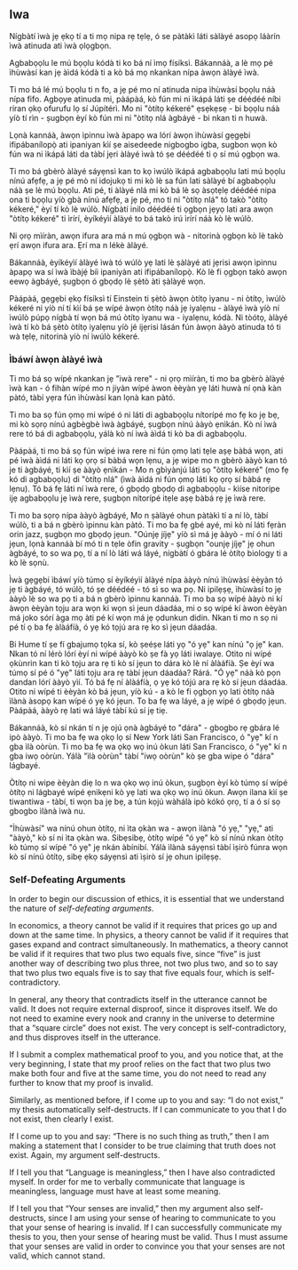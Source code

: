 ## Iwa

Nígbàtí ìwà jẹ ẹkọ tí a ti mọ nipa rẹ tẹlẹ, ó se pàtàkì láti sàlàyé asopọ láàrín ìwà atinuda ati ìwà ọlọgbọn.

Agbabọọlu le mú bọọlu kódà ti ko bá ní ìmọ físíksì. Bákannáà, a lè mọ pé ìhùwàsí kan jẹ àìdá kódà ti a kò bá mọ nkankan nípa àwọn àlàyé ìwà.

Ti mo bá lé mú bọọlu ti n fo, a jẹ pé mo ní atinuda nipa ìhùwàsí bọọlu náà nípa fifo. Agbọye atinuda mi, pàápàá, kò fún mi ni ìkápá láti ṣe déédéé níbi ríran ọkọ ofurufu lọ sí Júpítérì. Mo ni "òtítọ kékeré" ẹsẹkẹsẹ - bi bọọlu náà yíò tí rìn - ṣugbọn èyí kò fún mi ni "òtítọ nlá àgbáyé - bi nkan ti n huwà.

Lọnà kannáà, àwọn ìpinnu ìwà àpapọ wa lórí àwọn ìhùwàsí gẹgẹbi ifipábanílopọ̀ ati ipaniyan kìí ṣe aisedeede nigbogbo igba, sugbon wọn kò fún wa ni ìkápá láti da tàbí jẹri àlàyé ìwà tó ṣe déédéé ti ọ sí mú ọgbọn wa.

Ti mo bá gbèrò àlàyé sáyẹnsì kan to kọ ìwúlò ìkápá agbabọọlu lati mú bọọlu nínú afẹfẹ, a jẹ pé mò ní idojukọ ti mi kò lè sa fún lati sàlàyé bí agbabọọlu náà ṣe lè mú bọọlu. Ati pé, ti àlàyé nlá mi kò bá lè sọ àsọtẹlẹ déédéé nipa ona ti bọọlu yíò gbà nínú afẹfẹ, a jẹ pé, mo ti ni "òtítọ nlá" tó takò "òtítọ kékeré," èyí tí kò lè wúlò. Nígbàtí inilo déédéé ti ọgbọn jẹyọ lati ara awọn "òtítọ kékeré" ti ìrírí, èyíkéyìí àlàyé to bá takò irú ìrírí náà kò lè wúlò.

Ni ọrọ mìíràn, awọn ifura ara má n mú ọgbọn wà - nitorinà ọgbọn kò lè takò ẹrí awọn ifura ara. Ẹrí ma n lékè àlàyé.

Bákannáà, èyíkéyìí àlàyé ìwà tó wúlò yẹ lati lè ṣàlàyé ati jẹrisi awọn ìpinnu àpapọ wa sí ìwà ìbàjẹ́ bíi ipaniyàn ati ifipábanílopọ̀. Kò lè fi ọgbọn takò awọn eewọ àgbáyé, ṣugbọn ó gbọdọ lè ṣètò àti ṣàlàyé wọn.

Pàápàá, gẹgẹbi ẹkọ físíksì tí Einstein ti ṣètò àwọn òtítọ ìyanu - ni òtítọ, ìwúlò kékeré ni yíò ní tí kìí bá ṣe wípé àwọn òtítọ náà jẹ iyalẹnu - àlàyé ìwà yíò ní ìwúlò púpọ nígbà tí wọn bá mú òtítọ ìyanu wa - iyalẹnu, kódà. Ni tòótọ, àlàyé ìwà tí kò bá ṣètò òtítọ iyalẹnu yíò jé ijẹrisi lásán fún àwọn ààyò atinuda tó ti wà tẹlẹ, nitorinà yíò ní ìwúlò kékeré. 

### Ìbáwí àwọn àlàyé ìwà

Ti mo bá sọ wípé nkankan jẹ "ìwà rere" - ni ọrọ mìíràn, ti mo ba gbèrò àlàyé ìwà kan - ó fihàn wípé mo n jiyàn wípé àwon èèyàn yẹ láti huwà ní ọnà kàn pàtó, tàbí yẹra fún ìhùwàsí kan lọnà kan pàtó.

Ti mo ba sọ fún ọmọ mi wípé ó ni láti di agbabọọlu nítorípé mo fẹ ko jẹ bẹ, mi kò sọrọ nínú agbègbè ìwà àgbáyé, ṣugbọn nínú ààyò ẹnìkán. Kò ní ìwà rere tó bá di agbabọọlu, yálà kò ní ìwà àìdá ti kò ba di agbabọọlu.

Pàápàá, ti mo bá sọ fún wípé iwa rere ni fún ọmọ lati tẹle aṣẹ bàbá wọn, ati pé ìwà àìdá ni láti kọ ọrọ sí bàbá wọn lẹnu, a jẹ wipe mo n gbèrò ààyò kan tó je ti àgbáyé, ti kìí ṣe ààyò ẹnìkán - Mo n gbìyànjú láti sọ "òtítọ kékeré" (mo fẹ kó di agbabọọlu) di "òtítọ nlá" (ìwà àìdá ni fún ọmọ láti kọ ọrọ sí bàbá rẹ lẹnu). Tó bá fẹ láti ní ìwà rere, ó gbọdọ gbọdọ di agbabọọlu - kìíse nitoripe ijẹ agbabọọlu jẹ ìwà rere, ṣugbọn nítorípé itẹle aṣẹ bàbá rẹ jẹ ìwà rere.

Ti mo ba sọrọ nípa ààyò àgbáyé, Mo n ṣàlàyé ohun pàtàkì tí a ní lò, tàbí wúlò, ti a bá n gbèrò ìpinnu kàn pàtó. Ti mo ba fẹ gbé ayé, mi kò ní láti fẹràn orin jazz, ṣugbọn mo gbọdọ jẹun. "Oúnjẹ jíjẹ" yíò sì má jẹ ààyò -  mí ó ni láti jẹun, lọnà kannáà bí mó ti n tẹle òfin gravity - ṣugbọn "ounjẹ jíjẹ" jẹ ohun àgbáyé, to so wa pọ, tí a ní lò láti wá láyé, nígbàtí ó gbára lé òtítọ biology ti a kò lè sọnù.

Ìwà gẹgẹbi ìbáwí yíò túmọ sí èyíkéyìí àlàyé nípa ààyò nínú ìhùwàsí èèyàn tó jẹ ti àgbáyé, tó wúlò, tó ṣe déédéé - tó sì so wa pọ. Ni ipilẹṣẹ, ìhùwàsí to jẹ ààyò lè so wa pọ ti a bá n gbèrò ìpinnu kannáà. Ti mo ba sọ wípé ààyò ni kí àwọn èèyàn tọju ara wọn ki wọn sì jeun dáadáa, mi o sọ wípé kí àwon èèyàn má joko sórí àga mọ àti pé kí wọn má jẹ ọdunkun didin. Nkan ti mo n sọ ni pé tí ọ ba fẹ àlàáfíà, ó yẹ kó tọjú ara rẹ ko sì jẹun dáadáa. 

Bi Hume tí ṣe fí gbajumọ tọka sí, kò ṣeéṣe láti yọ "ó yẹ" kan nínú "ọ jẹ" kan. Nkan tó ní lérò lórí èyí ni wípé ààyò kò ṣe fà yọ láti iwalaye. Otito ni wípé ọkùnrin kan ti kò tọju ara rẹ ti kò sí jẹun to dára kò lè ní àlàáfíà. Ṣe èyí wa túmọ sí pé ó "yẹ" láti tọju ara rẹ tàbí jẹun dáadáa? Rárá. "Ó yẹ" náà kò pọn dandan lórí ààyò yìí. Tó bá fẹ ní àlàáfíà, ọ yẹ kó tójú ara rẹ kò sí jẹun dáadáa. Otito ni wípé ti èèyàn kò bá jẹun, yíò kú - a kò le fi ọgbọn yọ lati òtítọ náà ìlànà àsopọ kan wípé ó yẹ kó jẹun. To ba fẹ wa láyé, a jẹ wípé ó gbọdọ jẹun. Pàápàá, ààyò rẹ lati wá láyé tàbí kú sí jẹ tiẹ.

Bákannáà, kò sí nkán tí n jẹ ojú ọnà àgbáyé to "dára" - gbogbo rẹ gbára lé ipò ààyò. Ti mo ba fẹ wa ọkọ lọ sí New York láti San Francisco, ó "yẹ" kí n gba ìlà oòrùn. Ti mo ba fẹ wa ọkọ wọ inú òkun láti San Francisco, ó "yẹ" kí n gba iwọ oòrùn. Yálà "ìlà oòrùn" tàbí "iwọ oòrùn" kò ṣe gba wipe ó "dára" lágbayé.

Òtítọ ni wipe èèyàn diẹ lo n wa ọkọ wọ inú òkun, ṣugbọn èyí kò túmọ sí wípé òtítọ ni lágbayé wípé ẹnikẹni kò yẹ lati wa ọkọ wọ inú òkun. Awọn ilana kìí ṣe tiwantiwa - tàbí, ti wọn ba jẹ bẹ, a tún kọjú wàhálà ipò kókó ọrọ, tí a ó sí sọ gbogbo ìlànà ìwà nu.

"Ìhùwàsí" wa nínú ohun òtítọ, ni ìta ọkàn wa - awọn ìlànà "ó yẹ," "yẹ," ati "ààyò," kò sí ni ìta ọkàn wa. Sibẹsibẹ, òtítọ wípé "ó yẹ" kò sí nínú nkan òtítọ kò túmọ sí wípé "ó yẹ" jẹ nkán àbínibí. Yálà ìlànà sáyẹnsì tàbí ìṣirò fúnra wọn kò sí nínú òtítọ, sibẹ ẹkọ sáyẹnsì ati ìṣirò sí jẹ ohun ipilẹṣẹ.

### Self-Defeating Arguments

In order to begin our discussion of ethics, it is essential that we understand the nature of *self-defeating arguments*.

In economics, a theory cannot be valid if it requires that prices go up and down at the same time. In physics, a theory cannot be valid if it requires that gases expand and contract simultaneously. In mathematics, a theory cannot be valid if it requires that two plus two equals five, since “five” is just another way of describing two plus three, not two plus two, and so to say that two plus two equals five is to say that five equals four, which is self-contradictory.

In general, any theory that contradicts itself in the utterance cannot be valid. It does not require external disproof, since it disproves itself. We do not need to examine every nook and cranny in the universe to determine that a “square circle” does not exist. The very concept is self-contradictory, and thus disproves itself in the utterance.

If I submit a complex mathematical proof to you, and you notice that, at the very beginning, I state that my proof relies on the fact that two plus two make both four and five at the same time, you do not need to read any further to know that my proof is invalid.

Similarly, as mentioned before, if I come up to you and say: “I do not exist,” my thesis automatically self-destructs. If I can communicate to you that I do not exist, then clearly I exist.

If I come up to you and say: “There is no such thing as truth,” then I am making a statement that I consider to be true claiming that truth does not exist. Again, my argument self-destructs.

If I tell you that “Language is meaningless,” then I have also contradicted myself. In order for me to verbally communicate that language is meaningless, language must have at least some meaning.

If I tell you that “Your senses are invalid,” then my argument also self-destructs, since I am using your sense of hearing to communicate to you that your sense of hearing is invalid. If I can successfully communicate my thesis to you, then your sense of hearing must be valid. Thus I must assume that your senses are valid in order to convince you that your senses are not valid, which cannot stand.